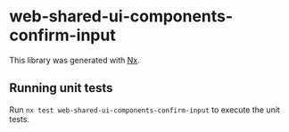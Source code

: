 # web-shared-ui-components-confirm-input

This library was generated with [Nx](https://nx.dev).

## Running unit tests

Run `nx test web-shared-ui-components-confirm-input` to execute the unit tests.
